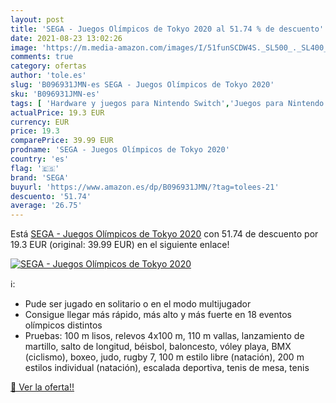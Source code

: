 ```yaml
---
layout: post
title: 'SEGA - Juegos Olímpicos de Tokyo 2020 al 51.74 % de descuento'
date: 2021-08-23 13:02:26
image: 'https://m.media-amazon.com/images/I/51funSCDW4S._SL500_._SL400_.jpg'
comments: true
category: ofertas
author: 'tole.es'
slug: 'B096931JMN-es SEGA - Juegos Olímpicos de Tokyo 2020'
sku: 'B096931JMN-es'
tags: [ 'Hardware y juegos para Nintendo Switch','Juegos para Nintendo Switch','Videojuegos','sega', ]
actualPrice: 19.3 EUR
currency: EUR
price: 19.3
comparePrice: 39.99 EUR
prodname: 'SEGA - Juegos Olímpicos de Tokyo 2020'
country: 'es'
flag: '🇪🇸'
brand: 'SEGA'
buyurl: 'https://www.amazon.es/dp/B096931JMN/?tag=tolees-21'
descuento: '51.74'
average: '26.75'
---
```


Está [SEGA - Juegos Olímpicos de Tokyo 2020](https://www.amazon.es/dp/B096931JMN/?tag=tolees-21) con 51.74 de descuento por 19.3 EUR (original: 39.99 EUR) en el siguiente enlace!

[![SEGA - Juegos Olímpicos de Tokyo 2020](https://m.media-amazon.com/images/I/51funSCDW4S._SL500_._SL400_.jpg)](https://www.amazon.es/dp/B096931JMN/?tag=tolees-21)

ℹ️:

- Pude ser jugado en solitario o en el modo multijugador
- Consigue llegar más rápido, más alto y más fuerte en 18 eventos olímpicos distintos
- Pruebas: 100 m lisos, relevos 4x100 m, 110 m vallas, lanzamiento de martillo, salto de longitud, béisbol, baloncesto, vóley playa, BMX (ciclismo), boxeo, judo, rugby 7, 100 m estilo libre (natación), 200 m estilos individual (natación), escalada deportiva, tenis de mesa, tenis

[🛒 Ver la oferta!!](https://www.amazon.es/dp/B096931JMN/?tag=tolees-21)
